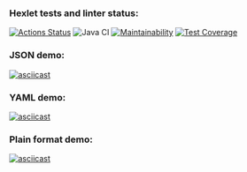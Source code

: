### Hexlet tests and linter status:
[![Actions Status](https://github.com/wloodheart/java-project-71/actions/workflows/hexlet-check.yml/badge.svg)](https://github.com/wloodheart/java-project-71/actions)
![Java CI](https://github.com/wloodheart/java-project-71/workflows/Java%20CI/badge.svg)
[![Maintainability](https://api.codeclimate.com/v1/badges/ca259813b7d4b9304e11/maintainability)](https://codeclimate.com/github/wloodheart/java-project-71/maintainability) 
[![Test Coverage](https://api.codeclimate.com/v1/badges/ca259813b7d4b9304e11/test_coverage)](https://codeclimate.com/github/wloodheart/java-project-71/test_coverage)

### JSON demo:
[![asciicast](https://asciinema.org/a/624924.svg)](https://asciinema.org/a/624924)

### YAML demo:
[![asciicast](https://asciinema.org/a/624925.svg)](https://asciinema.org/a/624925)

### Plain format demo:
[![asciicast](https://asciinema.org/a/624951.svg)](https://asciinema.org/a/624951)